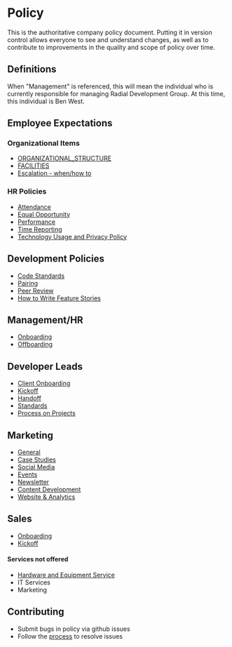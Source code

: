 # Policy

This is the authoritative company policy document.  Putting it in version control allows everyone to see and understand changes, as well as to contribute to improvements in the quality and scope of policy over time.

## Definitions
When "Management" is referenced, this will mean the individual who is currently
responsible for managing Radial Development Group. At this time, this individual
is Ben West.

## Employee Expectations
### Organizational Items
- [ORGANIZATIONAL_STRUCTURE](ORGANIZATIONAL_STRUCTURE.md)
- [FACILITIES](employee_expectations/FACILITIES.md)
- [Escalation - when/how to ](employee_expectations/ESCALTION.md)

### HR Policies
- [Attendance](employee_expectations/ATTENDANCE.md)
- [Equal Opportunity](employee_expectations/EQUAL_OPPORTUNITY.md)
- [Performance](employee_expectations/PERFORMANCE.md)
- [Time Reporting](employee_expectations/TIME_REPORTING.md)
- [Technology Usage and Privacy Policy](employee_expectations/PRIVACY.md)

## Development Policies
- [Code Standards](development/CODE_STANDARDS.md)
- [Pairing](development/PAIRING.md)
- [Peer Review](development/PEER_REVIEW.md)
- [How to Write Feature Stories](development/story_writing.md)

## Management/HR
- [Onboarding](management/ONBOARDING.md)
- [Offboarding](management/OFFBOARDING.md)

## Developer Leads
- [Client Onboarding](developer_lead/CLIENT_ONBOARDING.md)
- [Kickoff](marketing_and_sales/KICKOFF.md)
- [Handoff](developer_lead/PROJECT_HANDOFF.md)
- [Standards](developer_lead/DEVELOPER_LEAD.md)
- [Process on Projects](developer_lead/PROCESS_TEMPLATE.md)

## Marketing
- [General](marketing_and_sales/GENERAL_STRATEGY.md)
- [Case Studies](marketing_and_sales/CASE_STUDY_STRATEGY.md)
- [Social Media](marketing_and_sales/SOCIAL_MEDIA_STRATEGY.md)
- [Events](marketing_and_sales/EVENT_STRATEGY.md)
- [Newsletter](marketing_and_sales/NEWSLETTER_STRATEGY.md)
- [Content Development](marketing_and_sales/BLOGGING.md)
- [Website & Analytics](marketing_and_sales/WEBSITE_STRATEGY.md)

## Sales
- [Onboarding](marketing_and_sales/SALES-ONBOARDING.md)
- [Kickoff](marketing_and_sales/KICKOFF.md)

#### Services not offered
- [Hardware and Equipment Service](marketing_and_sales/HARDWARE.md)
- IT Services
- Marketing

## Contributing
- Submit bugs in policy via github issues
- Follow the [process](PROCESS.MD) to resolve issues
